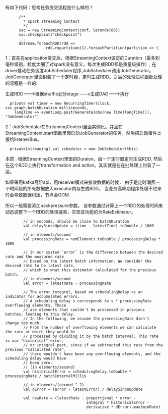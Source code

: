 有如下代码：思考任务提交流程是什么样的？

```
      /**
        * spark streaming Context
        */
      ssc = new StreamingContext(conf, Seconds(60))
      ssc.checkpoint("checkpoint")
      ...
      dstream.foreachRDD(rdd =>
                  rdd.repartition(1).foreachPartition(partition => {
```


1：首先在application提交后，根据StreamingContext设定的Duration（最多到毫秒级别，粒度太细了对spark没有意义，每次生成RDD都是重量级操作）,
在driver启动任务调度JobScheduler程序,JobScheduler调用JobGenerator。
JobGenerator里面封装了一个定时器，定时生成RDD。之后的处理过程跟批处理的流程是一样的:

生成RDD--->根据shuffle划分stage--->生成DAG--->执行

```
  private val timer = new RecurringTimer(clock, ssc.graph.batchDuration.milliseconds,
    longTime => eventLoop.post(GenerateJobs(new Time(longTime))), "JobGenerator")
```

2：JobSchedular在StreamingContext里面实例化。并且在StreamingContext.start函数里面启动JobGenerator的任务，然后把启动事件上报给listenerBus。
```
  private[streaming] val scheduler = new JobScheduler(this)

```



本质 : 根据StreamingContext里面的Duraion，由一个定时器定时生成RDD.
然后在这个RDD上执行transformation and action。其实就是在在批处理上封装了一层。


如果采用kafka高阶api，用receiver模式来接收数据的时候，
由于是定时消费一个时间段的所有数据放入executor内存生成RDD，
当业务高峰期程序处理不过来时会导致数据积压，节点会OOM.

所以一般需要添加backpressure参数。
该参数通过计算上一个RDD的处理时间来动态调整下一个RDD的处理速率，实现该功能的为RateEstimator。


```
        // in seconds, should be close to batchDuration
        val delaySinceUpdate = (time - latestTime).toDouble / 1000

        // in elements/second
        val processingRate = numElements.toDouble / processingDelay * 1000

        // In our system `error` is the difference between the desired rate and the measured rate
        // based on the latest batch information. We consider the desired rate to be latest rate,
        // which is what this estimator calculated for the previous batch.
        // in elements/second
        val error = latestRate - processingRate

        // The error integral, based on schedulingDelay as an indicator for accumulated errors.
        // A scheduling delay s corresponds to s * processingRate overflowing elements. Those
        // are elements that couldn't be processed in previous batches, leading to this delay.
        // In the following, we assume the processingRate didn't change too much.
        // From the number of overflowing elements we can calculate the rate at which they would be
        // processed by dividing it by the batch interval. This rate is our "historical" error,
        // or integral part, since if we subtracted this rate from the previous "calculated rate",
        // there wouldn't have been any overflowing elements, and the scheduling delay would have
        // been zero.
        // (in elements/second)
        val historicalError = schedulingDelay.toDouble * processingRate / batchIntervalMillis

        // in elements/(second ^ 2)
        val dError = (error - latestError) / delaySinceUpdate

        val newRate = (latestRate - proportional * error -
                                    integral * historicalError -
                                    derivative * dError).max(minRate)
```
